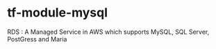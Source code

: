 # tf-module-mysql


RDS : A Managed Service in AWS which supports MySQL, SQL Server, PostGress and Maria